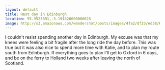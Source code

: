 ```yaml
---
layout: default
title: Rest day in Edinburgh
location: 55.9523691,-3.191820600000028
image: http://s3.amazonaws.com/wandershot/posts/images/4fa2/df2b/ed38/6300/0300/002e/original/IMG_9528.jpg?1336074027
---
```

I couldn't resist spending another day in Edinburgh. My excuse was that my knees were feeling a bit fragile after the long ride the day before. This was true but it was also nice to spend more time with Katie, and to plan my route south from Edinburgh. If everything goes to plan I'll get to Oxford in 6 days, and be on the ferry to Holland two weeks after leaving the north of Scotland.
